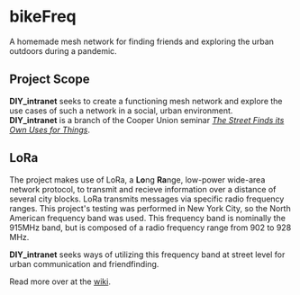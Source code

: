 # bikeFreq
A homemade mesh network for finding friends and exploring the urban outdoors during a pandemic.

## Project Scope
**DIY_intranet** seeks to create a functioning mesh network and explore the use cases of such a network in a social, urban environment.  
**DIY_intranet** is a branch of the Cooper Union seminar [_The Street Finds its Own Uses for Things_](https://en.wikipedia.org/wiki/Street).

## LoRa
The project makes use of LoRa, a **Lo**ng **Ra**nge, low-power wide-area network protocol, to transmit and recieve information over a distance of several city blocks. LoRa transmits messages via specific radio frequency ranges. This project's testing was performed in New York City, so the North American frequency band was used. This frequency band is nominally the 915MHz band, but is composed of a radio frequency range from 902 to 928 MHz.  

**DIY_intranet** seeks ways of utilizing this frequency band at street level for urban communication and friendfinding.

Read more over at the [wiki](https://github.com/dailybicycle/diy_intranet/wiki).
